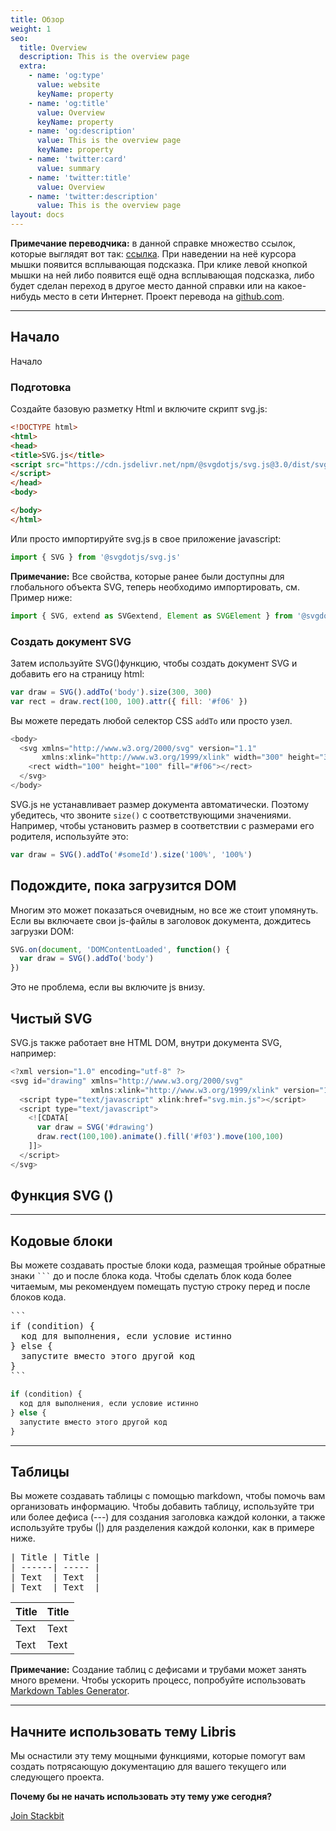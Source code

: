 ```yaml
---
title: Обзор
weight: 1
seo:
  title: Overview
  description: This is the overview page
  extra:
    - name: 'og:type'
      value: website
      keyName: property
    - name: 'og:title'
      value: Overview
      keyName: property
    - name: 'og:description'
      value: This is the overview page
      keyName: property
    - name: 'twitter:card'
      value: summary
    - name: 'twitter:title'
      value: Overview
    - name: 'twitter:description'
      value: This is the overview page
layout: docs
---  
```

<div class="note">
  <strong>Примечание переводчика:</strong> 
   в данной справке множество ссылок, которые выглядят вот так: 
       <span onclick="showClick('ссылка')"><a href="#" onclick="return false" onblur="hideClick()" onmouseover="show('ссылка')" onmouseout="hide()">ссылка</a></span>.  
   При наведении на неё курсора мышки появится всплывающая подсказка. При клике левой кнопкой мышки на ней либо появится ещё одна всплывающая подсказка, либо будет сделан переход в другое место данной справки или на какое-нибудь место в сети Интернет.  
Проект перевода на  <a href="https://github.com/customizer/svg.js-ru">github.com</a>.
</div>

<hr>

## Начало

Начало

### Подготовка

Создайте базовую разметку Html и включите скрипт svg.js:

 ```html
<!DOCTYPE html>
<html>
<head>
<title>SVG.js</title>
<script src="https://cdn.jsdelivr.net/npm/@svgdotjs/svg.js@3.0/dist/svg.min.js">
</script>
</head>
<body>

</body>
</html>
```

Или просто импортируйте svg.js в свое приложение javascript:

```js
import { SVG } from '@svgdotjs/svg.js'
```

<div class="note">
  <strong>Примечание:</strong>
  Все свойства, которые ранее были доступны для глобального объекта SVG, теперь необходимо импортировать, см. Пример ниже:
</div>

```js
import { SVG, extend as SVGextend, Element as SVGElement } from '@svgdotjs/svg.js'
```

### Создать документ SVG

Затем используйте SVG()функцию, чтобы создать документ SVG и добавить его на страницу html:

```js
var draw = SVG().addTo('body').size(300, 300)
var rect = draw.rect(100, 100).attr({ fill: '#f06' })
```

Вы можете передать любой селектор CSS `addTo` или просто узел.

```js
<body>
  <svg xmlns="http://www.w3.org/2000/svg" version="1.1" 
       xmlns:xlink="http://www.w3.org/1999/xlink" width="300" height="300">
    <rect width="100" height="100" fill="#f06"></rect>
  </svg>
</body>
```

SVG.js не устанавливает размер документа автоматически. Поэтому убедитесь, что звоните `size()` с соответствующими значениями.  
Например, чтобы установить размер в соответствии с размерами его родителя, используйте это:

```js
var draw = SVG().addTo('#someId').size('100%', '100%')
```

## Подождите, пока загрузится DOM

Многим это может показаться очевидным, но все же стоит упомянуть. Если вы включаете свои js-файлы в заголовок документа, дождитесь загрузки DOM:

```js
SVG.on(document, 'DOMContentLoaded', function() {
  var draw = SVG().addTo('body')
})
```

Это не проблема, если вы включите js внизу.

## Чистый SVG

SVG.js также работает вне HTML DOM, внутри документа SVG, например:
```js
<?xml version="1.0" encoding="utf-8" ?>
<svg id="drawing" xmlns="http://www.w3.org/2000/svg" 
                  xmlns:xlink="http://www.w3.org/1999/xlink" version="1.1" >
  <script type="text/javascript" xlink:href="svg.min.js"></script>
  <script type="text/javascript">
    <![CDATA[
      var draw = SVG('#drawing')
      draw.rect(100,100).animate().fill('#f03').move(100,100)
    ]]>
  </script>
</svg>
```

## Функция SVG ()


<hr>

## Кодовые блоки

Вы можете создавать простые блоки кода, размещая тройные обратные знаки <code>```</code> до и после блока кода. Чтобы сделать блок кода более читаемым, мы рекомендуем помещать пустую строку перед и после блоков кода.

<pre>
```
if (condition) {
  код для выполнения, если условие истинно
} else {
  запустите вместо этого другой код
}
```
</pre>

```js
if (condition) {
  код для выполнения, если условие истинно
} else {
  запустите вместо этого другой код
}
```



<hr>

## Таблицы

Вы можете создавать таблицы с помощью markdown, чтобы помочь вам организовать информацию. Чтобы добавить таблицу, используйте три или более дефиса (---) для создания заголовка каждой колонки, а также используйте трубы (|) для разделения каждой колонки, как в примере ниже.

<pre>
| Title | Title |
| ------| ----- |
| Text  | Text  |
| Text  | Text  |
</pre>

| Title | Title |
| ------| ----- |
| Text  | Text  |
| Text  | Text  |

<div class="note">
  <strong>Примечание:</strong> 
  Создание таблиц с дефисами и трубами может занять много времени. Чтобы ускорить процесс, попробуйте использовать <a href="http://www.tablesgenerator.com/markdown_tables" >Markdown Tables Generator</a>.
</div>

<hr>

## Начните использовать тему Libris

Мы оснастили эту тему мощными функциями, которые помогут вам создать потрясающую документацию для вашего текущего или следующего проекта.<br>

**Почему бы не начать использовать эту тему уже сегодня?**

<a href="https://www.stackbit.com/" class="button">Join Stackbit</a>
